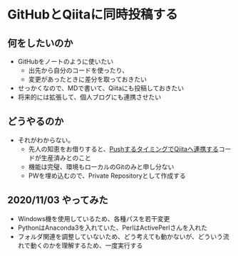 # GitHubとQiitaに同時投稿する

## 何をしたいのか
- GitHubをノートのように使いたい
  - 出先から自分のコードを使ったり、
  - 変更があったときに差分を取っておきたい
- せっかくなので、MDで書いて、Qiitaにも投稿しておきたい
- 将来的には拡張して、個人ブログにも連携させたい

## どうやるのか
- それがわからない。
  - 先人の知恵をお借りすると、[PushするタイミングでQiitaへ連携する](https://www.inoue-kobo.com/restapi/qiita_posting/index.html)コードが生産済みとのこと    
  - 機能は完璧、環境もローカルのGitのみと申し分ない
  - PWを埋め込むので、Private Repositoryとして作成する


## 2020/11/03 やってみた
- Windows機を使用しているため、各種パスを若干変更
- PythonはAnaconda3を入れていた、PerlはActivePerlさんを入れた
- フォルダ関連を調整していないため、どう考えても動かないが、どういう流れで動くのかを理解するため、一度実行する

